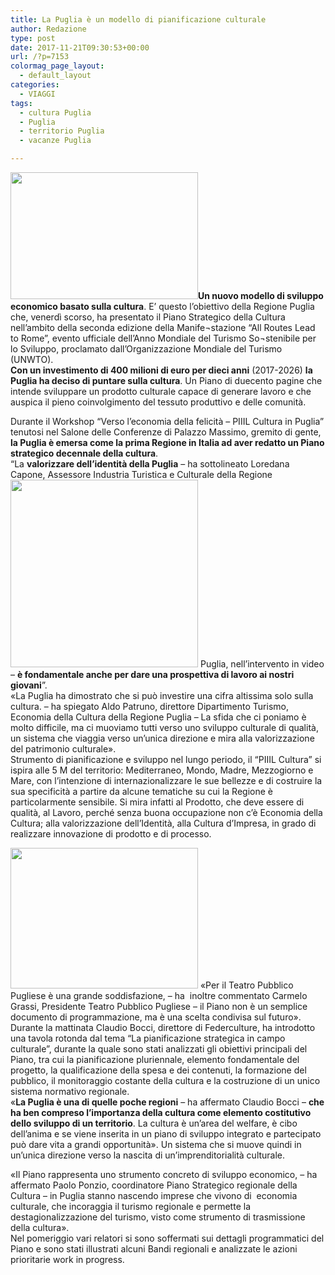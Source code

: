 ```yaml
---
title: La Puglia è un modello di pianificazione culturale
author: Redazione
type: post
date: 2017-11-21T09:30:53+00:00
url: /?p=7153
colormag_page_layout:
  - default_layout
categories:
  - VIAGGI
tags:
  - cultura Puglia
  - Puglia
  - territorio Puglia
  - vacanze Puglia

---
```

**<img decoding="async" loading="lazy" class="size-medium wp-image-7154 alignleft" src="https://progressonline.it/wp-content/uploads/2017/11/Peschici_panorama_da_Montepucci-300x203.jpg" alt="" width="300" height="203" />Un nuovo modello di sviluppo economico basato sulla cultura**. E’ questo l’obiettivo della Regione Puglia che, venerdì scorso, ha presentato il Piano Strategico della Cultura nell’ambito della seconda edizione della Manife¬stazione “All Routes Lead to Rome”, evento ufficiale dell&#8217;Anno Mondiale del Turismo So¬stenibile per lo Sviluppo, proclamato dall&#8217;Organizzazione Mondiale del Turismo (UNWTO).  
**Con un investimento di 400 milioni di euro per dieci anni** (2017-2026) **la Puglia ha deciso di puntare sulla cultura**. Un Piano di duecento pagine che intende sviluppare un prodotto culturale capace di generare lavoro e che auspica il pieno coinvolgimento del tessuto produttivo e delle comunità.

Durante il Workshop “Verso l’economia della felicità &#8211; PIIIL Cultura in Puglia” tenutosi nel Salone delle Conferenze di Palazzo Massimo, gremito di gente, **la Puglia è emersa come la prima Regione in Italia ad aver redatto un Piano strategico decennale della cultura**.  
“La **valorizzare dell&#8217;identità della Puglia** – ha sottolineato Loredana Capone, Assessore Industria Turistica e Culturale della Regione<img decoding="async" loading="lazy" class="alignnone size-medium wp-image-7155 alignright" src="https://progressonline.it/wp-content/uploads/2017/11/uy_G0UwX-300x300.jpg" alt="" width="300" height="300" /> Puglia, nell&#8217;intervento in video &#8211; **è fondamentale anche per dare una prospettiva di lavoro ai nostri giovani**”.  
«La Puglia ha dimostrato che si può investire una cifra altissima solo sulla cultura. &#8211; ha spiegato Aldo Patruno, direttore Dipartimento Turismo, Economia della Cultura della Regione Puglia &#8211; La sfida che ci poniamo è molto difficile, ma ci muoviamo tutti verso uno sviluppo culturale di qualità, un sistema che viaggia verso un’unica direzione e mira alla valorizzazione del patrimonio culturale».  
Strumento di pianificazione e sviluppo nel lungo periodo, il “PIIIL Cultura” si ispira alle 5 M del territorio: Mediterraneo, Mondo, Madre, Mezzogiorno e Mare, con l’intenzione di internazionalizzare le sue bellezze e di costruire la sua specificità a partire da alcune tematiche su cui la Regione è particolarmente sensibile. Si mira infatti al Prodotto, che deve essere di qualità, al Lavoro, perché senza buona occupazione non c’è Economia della Cultura; alla valorizzazione dell’Identità, alla Cultura d’Impresa, in grado di realizzare innovazione di prodotto e di processo.

<img decoding="async" loading="lazy" class="size-medium wp-image-7157 alignleft" src="https://progressonline.it/wp-content/uploads/2017/11/bari-teatro-margherita-visto-dallalto-300x225.jpg" alt="" width="300" height="225" /> «Per il Teatro Pubblico Pugliese è una grande soddisfazione, &#8211; ha  inoltre commentato Carmelo Grassi, Presidente Teatro Pubblico Pugliese &#8211; il Piano non è un semplice documento di programmazione, ma è una scelta condivisa sul futuro».  
Durante la mattinata Claudio Bocci, direttore di Federculture, ha introdotto una tavola rotonda dal tema “La pianificazione strategica in campo culturale”, durante la quale sono stati analizzati gli obiettivi principali del Piano, tra cui la pianificazione pluriennale, elemento fondamentale del progetto, la qualificazione della spesa e dei contenuti, la formazione del pubblico, il monitoraggio costante della cultura e la costruzione di un unico sistema normativo regionale.  
«**La Puglia è una di quelle poche regioni** &#8211; ha affermato Claudio Bocci &#8211; **che ha ben compreso l’importanza della cultura come elemento costitutivo dello sviluppo di un territorio**. La cultura è un’area del welfare, è cibo dell’anima e se viene inserita in un piano di sviluppo integrato e partecipato può dare vita a grandi opportunità». Un sistema che si muove quindi in un’unica direzione verso la nascita di un’imprenditorialità culturale.

«Il Piano rappresenta uno strumento concreto di sviluppo economico, &#8211; ha affermato Paolo Ponzio, coordinatore Piano Strategico regionale della Cultura &#8211; in Puglia stanno nascendo imprese che vivono di  economia culturale, che incoraggia il turismo regionale e permette la destagionalizzazione del turismo, visto come strumento di trasmissione della cultura».  
Nel pomeriggio vari relatori si sono soffermati sui dettagli programmatici del Piano e sono stati illustrati alcuni Bandi regionali e analizzate le azioni prioritarie work in progress.